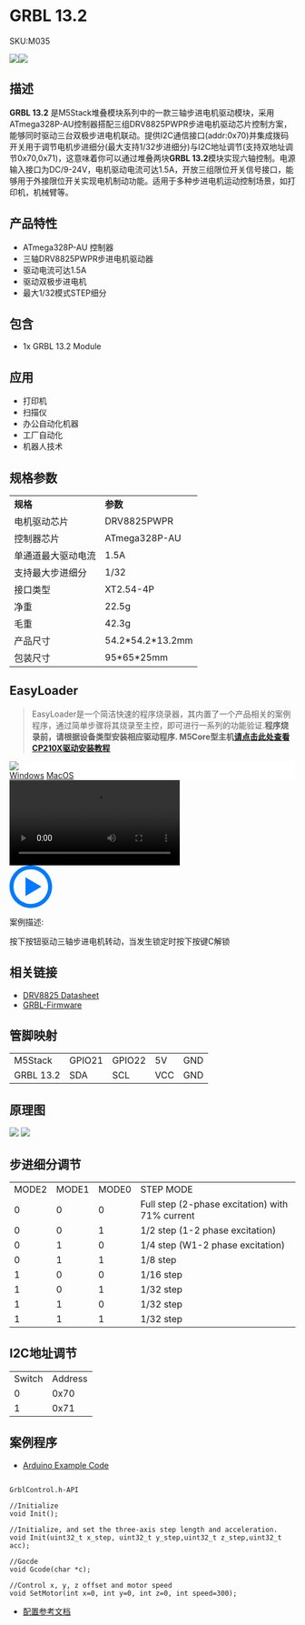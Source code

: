 # GRBL 13.2

<el-tag effect="plain">SKU:M035</el-tag>

<div class="product_pic"><img src="assets/img/product_pics/module/grbl13.2/grbl13.2_01.webp"><img src="assets/img/product_pics/module/grbl13.2/grbl13.2_02.webp"></div>

## 描述

**GRBL 13.2** 是M5Stack堆叠模块系列中的一款三轴步进电机驱动模块，采用ATmega328P-AU控制器搭配三组DRV8825PWPR步进电机驱动芯片控制方案，能够同时驱动三台双极步进电机联动。提供I2C通信接口(addr:0x70)并集成拨码开关用于调节电机步进细分(最大支持1/32步进细分)与I2C地址调节(支持双地址调节0x70,0x71)，这意味着你可以通过堆叠两块**GRBL 13.2**模块实现六轴控制。电源输入接口为DC/9-24V，电机驱动电流可达1.5A，开放三组限位开关信号接口，能够用于外接限位开关实现电机制动功能。适用于多种步进电机运动控制场景，如打印机，机械臂等。

## 产品特性

- ATmega328P-AU 控制器
- 三轴DRV8825PWPR步进电机驱动器
- 驱动电流可达1.5A
- 驱动双极步进电机
- 最大1/32模式STEP细分

## 包含

- 1x GRBL 13.2 Module

## 应用

- 打印机
- 扫描仪
- 办公自动化机器
- 工厂自动化
- 机器人技术


## 规格参数

<table>
   <tr style="font-weight:bold">
      <td>规格</td>
      <td>参数</td>
   </tr>
   <tr>
      <td>电机驱动芯片</td>
      <td>DRV8825PWPR</td>
   </tr>
   <tr>
      <td>控制器芯片</td>
      <td>ATmega328P-AU</td>
   </tr>
   <tr>
      <td>单通道最大驱动电流</td>
      <td>1.5A</td>
   </tr>
   <tr>
      <td>支持最大步进细分</td>
      <td>1/32</td>
   </tr>
   <tr>
      <td>接口类型</td>
      <td>XT2.54-4P</td>
   </tr>
   <tr>
      <td>净重</td>
      <td>22.5g</td>
   </tr>
   <tr>
      <td>毛重</td>
      <td>42.3g</td>
   </tr>
   <tr>
      <td>产品尺寸</td>
      <td>54.2*54.2*13.2mm</td>
   </tr>
   <tr>
      <td>包装尺寸</td>
      <td>95*65*25mm</td>
   </tr>
 </table>

 ## EasyLoader

>EasyLoader是一个简洁快速的程序烧录器，其内置了一个产品相关的案例程序，通过简单步骤将其烧录至主控，即可进行一系列的功能验证.**程序烧录前，请根据设备类型安装相应驱动程序. M5Core型主机[请点击此处查看CP210X驱动安装教程](zh_CN/arduino/arduino_development?id=安装串口驱动)**

<div class="easyloader-box">
    <div style="background-color:white;">
        <div><img src="https://m5stack.oss-cn-shenzhen.aliyuncs.com/image/easyloader_intro.webp"></div>
        <div class="easyloader-btn">
            <a href="https://m5stack.oss-cn-shenzhen.aliyuncs.com/EasyLoader/Windows/MODULE/EasyLoader_GRBL13.2.exe">Windows</a>
            <a href="https://m5stack.oss-cn-shenzhen.aliyuncs.com/EasyLoader/MacOS/MODULE/EasyLoader_GRBL13.2.dmg">MacOS</a>
        </div>
    </div>
    <div>
        <video id="example_video" controls>
            <source src="https://m5stack.oss-cn-shenzhen.aliyuncs.com/video/Product_example_video/Module/GRBL13.2.mp4" type="video/mp4">
        </video>
        <div class="easyloader-mask">
        <a>
            <svg id="play-btn" t="1583228776634" class="icon" viewBox="0 0 1024 1024" version="1.1" xmlns="http://www.w3.org/2000/svg" p-id="4152" width="75" height="75"><path d="M512 0C229.216 0 0 229.216 0 512s229.216 512 512 512 512-229.216 512-512S794.784 0 512 0z m0 928C282.24 928 96 741.76 96 512S282.24 96 512 96s416 186.24 416 416-186.24 416-416 416zM384 288l384 224-384 224z" p-id="4153" fill="#007aff"></path></svg></a>
            <p>案例描述:</p>
            <p>按下按钮驱动三轴步进电机转动，当发生锁定时按下按键C解锁</p>
        </div>
    </div>
</div>


## 相关链接

- [DRV8825 Datasheet](https://m5stack.oss-cn-shenzhen.aliyuncs.com/resource/docs/datasheet/module/DRV8825_en.pdf)
- [GRBL-Firmware](https://m5stack.oss-cn-shenzhen.aliyuncs.com/resource/docs/GRBL13.2-Module-Arduino-Library.zip)

## 管脚映射

<table>
 <tr><td>M5Stack</td><td>GPIO21</td><td>GPIO22</td><td>5V</td><td>GND</td></tr>
 <tr><td>GRBL 13.2</td><td>SDA</td><td>SCL</td><td>VCC</td><td>GND</td></tr>
</table>


## 原理图

<img src="assets/img/product_pics/module/grbl13.2/grbl13.2_sch.webp"/>

<img src="assets/img/product_pics/module/grbl13.2/grbl13.2_03.webp">

## 步进细分调节

<table>
 <tr><td>MODE2</td><td>MODE1</td><td>MODE0</td><td>STEP MODE</td></tr>
 <tr><td>0</td><td>0</td><td>0</td><td>Full step (2-phase excitation) with 71% current</td></tr>
 <tr><td>0</td><td>0</td><td>1</td><td>1/2 step (1-2 phase excitation)</td></tr>
 <tr><td>0</td><td>1</td><td>0</td><td>1/4 step (W1-2 phase excitation)</td></tr>
 <tr><td>0</td><td>1</td><td>1</td><td>1/8 step</td></tr>
 <tr><td>1</td><td>0</td><td>0</td><td>1/16 step</td></tr>
 <tr><td>1</td><td>0</td><td>1</td><td>1/32 step</td></tr>
 <tr><td>1</td><td>1</td><td>0</td><td>1/32 step</td></tr>
 <tr><td>1</td><td>1</td><td>1</td><td>1/32 step</td></tr>
</table>

## I2C地址调节

<table>
 <tr><td>Switch</td><td>Address</td></tr>
 <tr><td>0</td><td>0x70</td></tr>
 <tr><td>1</td><td>0x71</td></tr>
</table>

## 案例程序

- [Arduino Example Code](https://github.com/m5stack/M5Stack/tree/master/examples/Modules/GRBL13.2)

```clike

GrblControl.h-API

//Initialize
void Init();

//Initialize, and set the three-axis step length and acceleration.
void Init(uint32_t x_step, uint32_t y_step,uint32_t z_step,uint32_t acc);

//Gocde
void Gcode(char *c);

//Control x, y, z offset and motor speed
void SetMotor(int x=0, int y=0, int z=0, int speed=300);

```

- [配置参考文档](https://github.com/grbl/grbl/wiki/Configuring-Grbl-v0.7)

<script>

   var purchase_link = 'https://m5stack.com/products/grbl-module-13-2-stepmotor-driver-drv8825';

   anchor_search(purchase_link);
   scrollFunc();

</script>
